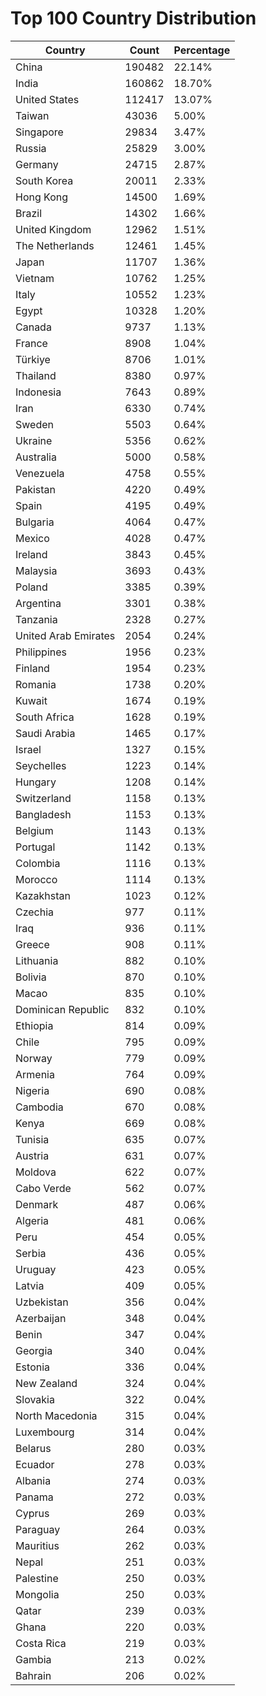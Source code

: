 # Top 100 Country Distribution
| Country | Count | Percentage |
|----|----|----|
| China | 190482 | 22.14% |
| India | 160862 | 18.70% |
| United States | 112417 | 13.07% |
| Taiwan | 43036 | 5.00% |
| Singapore | 29834 | 3.47% |
| Russia | 25829 | 3.00% |
| Germany | 24715 | 2.87% |
| South Korea | 20011 | 2.33% |
| Hong Kong | 14500 | 1.69% |
| Brazil | 14302 | 1.66% |
| United Kingdom | 12962 | 1.51% |
| The Netherlands | 12461 | 1.45% |
| Japan | 11707 | 1.36% |
| Vietnam | 10762 | 1.25% |
| Italy | 10552 | 1.23% |
| Egypt | 10328 | 1.20% |
| Canada | 9737 | 1.13% |
| France | 8908 | 1.04% |
| Türkiye | 8706 | 1.01% |
| Thailand | 8380 | 0.97% |
| Indonesia | 7643 | 0.89% |
| Iran | 6330 | 0.74% |
| Sweden | 5503 | 0.64% |
| Ukraine | 5356 | 0.62% |
| Australia | 5000 | 0.58% |
| Venezuela | 4758 | 0.55% |
| Pakistan | 4220 | 0.49% |
| Spain | 4195 | 0.49% |
| Bulgaria | 4064 | 0.47% |
| Mexico | 4028 | 0.47% |
| Ireland | 3843 | 0.45% |
| Malaysia | 3693 | 0.43% |
| Poland | 3385 | 0.39% |
| Argentina | 3301 | 0.38% |
| Tanzania | 2328 | 0.27% |
| United Arab Emirates | 2054 | 0.24% |
| Philippines | 1956 | 0.23% |
| Finland | 1954 | 0.23% |
| Romania | 1738 | 0.20% |
| Kuwait | 1674 | 0.19% |
| South Africa | 1628 | 0.19% |
| Saudi Arabia | 1465 | 0.17% |
| Israel | 1327 | 0.15% |
| Seychelles | 1223 | 0.14% |
| Hungary | 1208 | 0.14% |
| Switzerland | 1158 | 0.13% |
| Bangladesh | 1153 | 0.13% |
| Belgium | 1143 | 0.13% |
| Portugal | 1142 | 0.13% |
| Colombia | 1116 | 0.13% |
| Morocco | 1114 | 0.13% |
| Kazakhstan | 1023 | 0.12% |
| Czechia | 977 | 0.11% |
| Iraq | 936 | 0.11% |
| Greece | 908 | 0.11% |
| Lithuania | 882 | 0.10% |
| Bolivia | 870 | 0.10% |
| Macao | 835 | 0.10% |
| Dominican Republic | 832 | 0.10% |
| Ethiopia | 814 | 0.09% |
| Chile | 795 | 0.09% |
| Norway | 779 | 0.09% |
| Armenia | 764 | 0.09% |
| Nigeria | 690 | 0.08% |
| Cambodia | 670 | 0.08% |
| Kenya | 669 | 0.08% |
| Tunisia | 635 | 0.07% |
| Austria | 631 | 0.07% |
| Moldova | 622 | 0.07% |
| Cabo Verde | 562 | 0.07% |
| Denmark | 487 | 0.06% |
| Algeria | 481 | 0.06% |
| Peru | 454 | 0.05% |
| Serbia | 436 | 0.05% |
| Uruguay | 423 | 0.05% |
| Latvia | 409 | 0.05% |
| Uzbekistan | 356 | 0.04% |
| Azerbaijan | 348 | 0.04% |
| Benin | 347 | 0.04% |
| Georgia | 340 | 0.04% |
| Estonia | 336 | 0.04% |
| New Zealand | 324 | 0.04% |
| Slovakia | 322 | 0.04% |
| North Macedonia | 315 | 0.04% |
| Luxembourg | 314 | 0.04% |
| Belarus | 280 | 0.03% |
| Ecuador | 278 | 0.03% |
| Albania | 274 | 0.03% |
| Panama | 272 | 0.03% |
| Cyprus | 269 | 0.03% |
| Paraguay | 264 | 0.03% |
| Mauritius | 262 | 0.03% |
| Nepal | 251 | 0.03% |
| Palestine | 250 | 0.03% |
| Mongolia | 250 | 0.03% |
| Qatar | 239 | 0.03% |
| Ghana | 220 | 0.03% |
| Costa Rica | 219 | 0.03% |
| Gambia | 213 | 0.02% |
| Bahrain | 206 | 0.02% |
